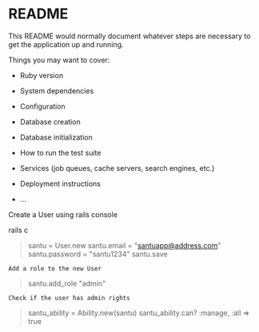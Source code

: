 # README

This README would normally document whatever steps are necessary to get the
application up and running.

Things you may want to cover:

* Ruby version

* System dependencies

* Configuration

* Database creation

* Database initialization

* How to run the test suite

* Services (job queues, cache servers, search engines, etc.)

* Deployment instructions

* ...


Create a User using rails console

rails c
> santu = User.new
> santu.email = "santuapp@address.com"
> santu.password = "santu1234"
> santu.save

    Add a role to the new User

> santu.add_role "admin"

    Check if the user has admin rights

> santu_ability = Ability.new(santu)
> santu_ability.can? :manage, :all
  => true


